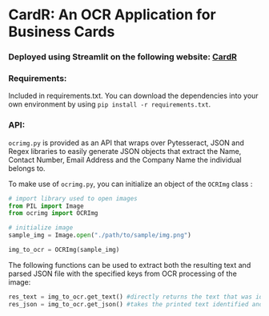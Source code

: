 # CardR: An OCR Application for Business Cards
### Deployed using Streamlit on the following website: [CardR](https://ocr-x0injqu0hdh.streamlit.app/)

### Requirements: 

Included in requirements.txt. You can download the dependencies into your own environment by using `pip install -r requirements.txt`.

### API: 

`ocrimg.py` is provided as an API that wraps over Pytesseract, JSON and Regex libraries to easily generate JSON objects that extract the Name, Contact Number, Email Address and the Company Name the individual belongs to.

To make use of `ocrimg.py`, you can initialize an object of the `OCRImg` class :

```python
# import library used to open images
from PIL import Image
from ocrimg import OCRImg

# initialize image
sample_img = Image.open("./path/to/sample/img.png")

img_to_ocr = OCRImg(sample_img)
```

The following functions can be used to extract both the resulting text and parsed JSON file with the specified keys from OCR processing of the image:

```python
res_text = img_to_ocr.get_text() #directly returns the text that was identified by the OCR engine
res_json = img_to_ocr.get_json() #takes the printed text identified and performs regex to obtain the name, contact, email and company in the scanned image
```
